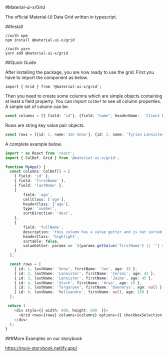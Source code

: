 #Material-ui-x/Grid

The official Material-UI Data Grid written in typescript. 

[logo]: https://material-ui.com/static/logo_raw.svg "Material-UI Logo"

##Install

```shell script
//with npm
npm install @material-ui-x/grid

//with yarn
yarn add @material-ui-x/grid
```

##Quick Guide

After installing the package, you are now ready to use the grid.
First you have to import the component as below.

```import { Grid } from '@material-ui-x/grid';```

Then you need to create some columns which are simple objects containing at least a field property.
You can import `ColDef` to see all column properties.
A simple set of column can be.
```typescript jsx
const columns = [{ field: "id"}, {field: "name", headerName:  'Client Name'}...];
```

Rows are string key value pair objects. 
```typescript jsx
const rows = [{id: 1, name:'Jon Snow'}, {id: 2, name: 'Tyrion Lannister'}...]
```

A complete example below.
```typescript jsx
import * as React from 'react';
import { ColDef, Grid } from '@material-ui-x/grid';

function MyApp() {
  const columns: ColDef[] = [
    { field: 'id' },
    { field: 'firstName' },
    { field: 'lastName' },
    {
    	field: 'age',
        cellClass: ['age'],
        headerClass: ['age'],
        type: 'number',
        sortDirection: 'desc',
    },
    {
        field: 'fullName',
        description: 'this column has a value getter and is not sortable',
        headerClass: 'highlight',
        sortable: false,
        valueGetter: params => `${params.getValue('firstName') || ''} ${params.getValue('lastName') || ''}`
    }
  ];

  const rows = [
    { id: 1, lastName: 'Snow', firstName: 'Jon', age: 35 },
    { id: 2, lastName: 'Lannister', firstName: 'Cersei', age: 42 },
    { id: 3, lastName: 'Lannister', firstName: 'Jaime', age: 45 },
    { id: 4, lastName: 'Stark', firstName: 'Arya', age: 16 },
    { id: 5, lastName: 'Targaryen', firstName: 'Daenerys', age: null },
    { id: 6, lastName: 'Melisandre', firstName: null, age: 150 }
  ];

 return (
    <div style={{ width: 800, height: 600  }}>
      <Grid rows={rows} columns={columns} options={{ checkboxSelection: true }} />
    </div>
  );
}

```

###More Examples on our storybook

https://muix-storybook.netlify.app/